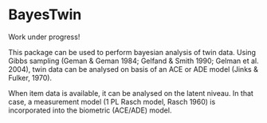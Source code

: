 BayesTwin
========================================================

Work under progress!

This package can be used to perform bayesian analysis of twin data. Using Gibbs sampling (Geman & Geman 1984;       Gelfand & Smith 1990; Gelman et al. 2004), twin data can be analysed on basis of an ACE or ADE model (Jinks & Fulker, 1970). 

When item data is available, it can be analysed on the latent niveau. In that case, a measurement model (1 PL Rasch model, Rasch 1960) is incorporated into the biometric (ACE/ADE) model. 